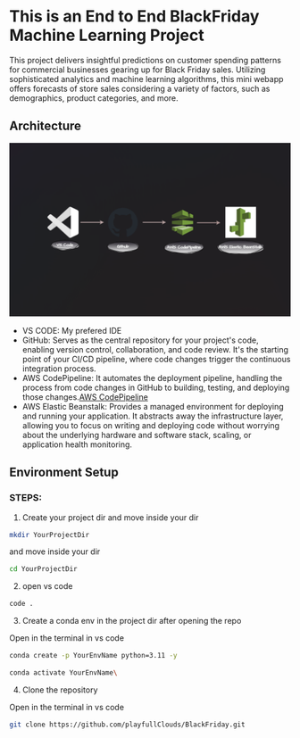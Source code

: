 # This is an End to End BlackFriday Machine Learning Project

This project delivers insightful predictions on customer spending patterns for commercial businesses gearing up for Black Friday sales. Utilizing sophisticated analytics and machine learning algorithms, this mini webapp offers forecasts of store sales considering a variety of factors, such as demographics, product categories, and more.

## Architecture

![Architecture Image](/assets/arc.png)

- VS CODE: My prefered IDE
- GitHub: Serves as the central repository for your project's code, enabling version control, collaboration, and code review. It's the starting point of your CI/CD pipeline, where code changes trigger the continuous integration process.
- AWS CodePipeline: It automates the deployment pipeline, handling the process from code changes in GitHub to building, testing, and deploying those changes.[AWS CodePipeline](https://aws.amazon.com/codepipeline/)
- AWS Elastic Beanstalk: Provides a managed environment for deploying and running your application. It abstracts away the infrastructure layer, allowing you to focus on writing and deploying code without worrying about the underlying hardware and software stack, scaling, or application health monitoring.

## Environment Setup

### STEPS:

1. Create your project dir and move inside your dir

```bash
mkdir YourProjectDir
```
and move inside your dir
```bash
cd YourProjectDir
```

2. open vs code

```bash
code .
```

3. Create a conda env in the project dir after opening the repo

Open in the terminal in vs code

```bash
conda create -p YourEnvName python=3.11 -y
```
```bash
conda activate YourEnvName\
```

4. Clone the repository

Open in the terminal in vs code

```bash
git clone https://github.com/playfullClouds/BlackFriday.git
```









